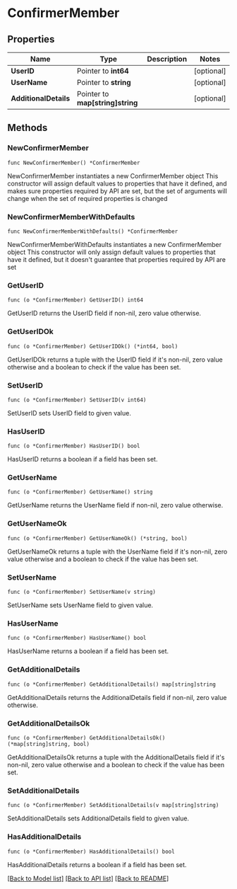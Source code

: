 # ConfirmerMember

## Properties

Name | Type | Description | Notes
------------ | ------------- | ------------- | -------------
**UserID** | Pointer to **int64** |  | [optional] 
**UserName** | Pointer to **string** |  | [optional] 
**AdditionalDetails** | Pointer to **map[string]string** |  | [optional] 

## Methods

### NewConfirmerMember

`func NewConfirmerMember() *ConfirmerMember`

NewConfirmerMember instantiates a new ConfirmerMember object
This constructor will assign default values to properties that have it defined,
and makes sure properties required by API are set, but the set of arguments
will change when the set of required properties is changed

### NewConfirmerMemberWithDefaults

`func NewConfirmerMemberWithDefaults() *ConfirmerMember`

NewConfirmerMemberWithDefaults instantiates a new ConfirmerMember object
This constructor will only assign default values to properties that have it defined,
but it doesn't guarantee that properties required by API are set

### GetUserID

`func (o *ConfirmerMember) GetUserID() int64`

GetUserID returns the UserID field if non-nil, zero value otherwise.

### GetUserIDOk

`func (o *ConfirmerMember) GetUserIDOk() (*int64, bool)`

GetUserIDOk returns a tuple with the UserID field if it's non-nil, zero value otherwise
and a boolean to check if the value has been set.

### SetUserID

`func (o *ConfirmerMember) SetUserID(v int64)`

SetUserID sets UserID field to given value.

### HasUserID

`func (o *ConfirmerMember) HasUserID() bool`

HasUserID returns a boolean if a field has been set.

### GetUserName

`func (o *ConfirmerMember) GetUserName() string`

GetUserName returns the UserName field if non-nil, zero value otherwise.

### GetUserNameOk

`func (o *ConfirmerMember) GetUserNameOk() (*string, bool)`

GetUserNameOk returns a tuple with the UserName field if it's non-nil, zero value otherwise
and a boolean to check if the value has been set.

### SetUserName

`func (o *ConfirmerMember) SetUserName(v string)`

SetUserName sets UserName field to given value.

### HasUserName

`func (o *ConfirmerMember) HasUserName() bool`

HasUserName returns a boolean if a field has been set.

### GetAdditionalDetails

`func (o *ConfirmerMember) GetAdditionalDetails() map[string]string`

GetAdditionalDetails returns the AdditionalDetails field if non-nil, zero value otherwise.

### GetAdditionalDetailsOk

`func (o *ConfirmerMember) GetAdditionalDetailsOk() (*map[string]string, bool)`

GetAdditionalDetailsOk returns a tuple with the AdditionalDetails field if it's non-nil, zero value otherwise
and a boolean to check if the value has been set.

### SetAdditionalDetails

`func (o *ConfirmerMember) SetAdditionalDetails(v map[string]string)`

SetAdditionalDetails sets AdditionalDetails field to given value.

### HasAdditionalDetails

`func (o *ConfirmerMember) HasAdditionalDetails() bool`

HasAdditionalDetails returns a boolean if a field has been set.


[[Back to Model list]](../README.md#documentation-for-models) [[Back to API list]](../README.md#documentation-for-api-endpoints) [[Back to README]](../README.md)



